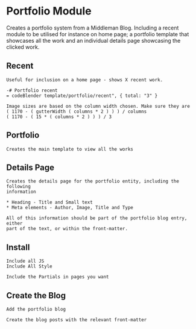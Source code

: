 # Portfolio Module

Creates a portfolio system from a Middleman Blog. Including a recent module to
be utilised for instance on home page; a portfolio template that showcases all
the work and an individual details page showcasing the clicked work.

## Recent

    Useful for inclusion on a home page - shows X recent work.

    -# Portfolio recent
    = codeBlender template/portfolio/recent", { total: "3" }

    Image sizes are based on the column width chosen. Make sure they are
    ( 1170 - ( gutterWidth ( columns * 2 ) ) ) / columns
    ( 1170 - ( 15 * ( columns * 2 ) ) ) / 3

## Portfolio

    Creates the main template to view all the works

## Details Page

    Creates the details page for the portfolio entity, including the following
    information

    * Heading - Title and Small text
    * Meta elements - Author, Image, Title and Type

    All of this information should be part of the portfolio blog entry, either
    part of the text, or within the front-matter.

## Install

    Include all JS
    Include All Style

    Include the Partials in pages you want

## Create the Blog

    Add the portfolio blog

    Create the blog posts with the relevant front-matter
